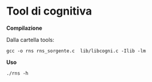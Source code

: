 # Tool di cognitiva
**Compilazione**

Dalla cartella tools:

`gcc -o rns rns_sorgente.c  lib/libcogni.c -Ilib -lm`

**Uso**

`./rns -h`
